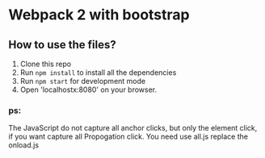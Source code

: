 # Webpack 2 with bootstrap



## How to use the files?

1. Clone this repo
2. Run `npm install` to install all the dependencies
3. Run `npm start` for development mode
4. Open 'localhostx:8080' on your browser.


### ps:

The JavaScript do not capture all anchor clicks, but only the element click, if you want capture all Propogation click. You need use all.js replace the onload.js
